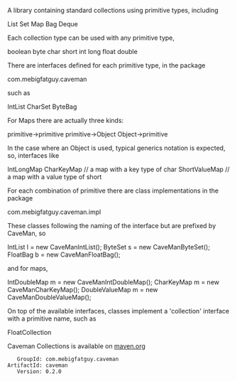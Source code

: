 A library containing standard collections using primitive types, including

List
Set
Map
Bag
Deque

Each collection type can be used with any primitive type, 

boolean
byte
char
short
int
long
float
double

There are interfaces defined for each primitive type, in the package

com.mebigfatguy.caveman

such as

IntList
CharSet
ByteBag

For Maps there are actually three kinds:

primitive->primitive
primitive->Object
Object->primitive

In the case where an Object is used, 
typical generics notation is expected, so, interfaces like

IntLongMap
CharKeyMap<V>          // a map with a key type of char
ShortValueMap<K>    // a map with a value type of short

For each combination of primitive there are class implementations in the package

com.mebigfatguy.caveman.impl

These classes following the naming of the interface but are prefixed by CaveMan, so

IntList l = new CaveManIntList();
ByteSet s = new CaveManByteSet();
FloatBag b = new CaveManFloatBag();

and for maps,

IntDoubleMap m = new CaveManIntDoubleMap();
CharKeyMap<Integer> m = new CaveManCharKeyMap<Integer>();
DoubleValueMap<String> m = new CaveManDoubleValueMap<String>();

On top of the available interfaces, classes implement a 'collection' interface with a primitive name, such as

FloatCollection

Caveman Collections is available on [maven.org](http://search.maven.org/#search%7Cga%7C1%7Ccaveman)

       GroupId: com.mebigfatguy.caveman
    ArtifactId: caveman
       Version: 0.2.0
